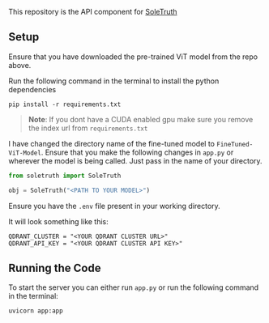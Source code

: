 This repository is the API component for [SoleTruth](https://huggingface.co/varunnair03/SoleTruth)

## Setup
Ensure that you have downloaded the pre-trained ViT model from the repo above.

Run the following command in the terminal to install the python dependencies
```shell
pip install -r requirements.txt
```

> **Note**: If you dont have a CUDA enabled gpu make sure you remove the index url from `requirements.txt`

I have changed the directory name of the fine-tuned model to `FineTuned-ViT-Model`. Ensure that you make the following changes in `app.py` or wherever the model is being called. Just pass in the name of your directory.

```python
from soletruth import SoleTruth

obj = SoleTruth("<PATH TO YOUR MODEL>")
```

Ensure you have the `.env` file present in your working directory.

It will look something like this:
```shell
QDRANT_CLUSTER = "<YOUR QDRANT CLUSTER URL>"
QDRANT_API_KEY = "<YOUR QDRANT CLUSTER API KEY>"
```

## Running the Code

To start the server you can either run `app.py` or run the following command in the terminal:
```shell
uvicorn app:app
```